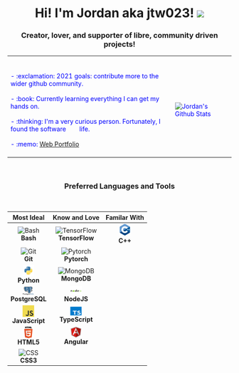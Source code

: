 <h1 align="center"> Hi! I'm Jordan aka jtw023! <img src="https://media.giphy.com/media/hvRJCLFzcasrR4ia7z/giphy.gif" width="25px"> </h2>

<h3 align="center"> Creator, lover, and supporter of libre, community driven projects! </h3>
<table style="color:blue">
  <tr>
    <td> <br /><br />- :exclamation: 2021 goals: contribute more to the wider github community. <br /> <br />
    - :book: Currently learning everything I can get my hands on. <br /> <br />
    - :thinking: I'm a very curious person. Fortunately, I found the software &nbsp;&nbsp;&nbsp;&nbsp;&nbsp;&nbsp;&nbsp;life.<br /> <br />
    - :memo: <a href="https://web-portfolio-8390e.web.app/">Web Portfolio</a> <br /> <br />
    </td>
    <td> <br /><img width="453px" alt="Jordan's Github Stats" src="https://github-readme-stats.vercel.app/api?username=jtw023&show_icons=true&hide_border=true&bg_color=0D1117&text_color=8B949E" /> </td>
  </tr>
</table>

<br />
<h3 align="center"> Preferred Languages and Tools </h3>

<br />
<table align=center>
   <thead>
      <tr>
         <th>Most Ideal</th>
         <th>Know and Love</th>
         <th>Familar With</th>
      </tr>
   </thead>
   <tbody>
      <tr align="center">
         <td><img alt="Bash" width="26px" src="https://img.icons8.com/plasticine/100/000000/bash.png" /><br><b>Bash</b></td>
         <td><img alt="TensorFlow" width="26px" src="https://img.icons8.com/color/48/000000/tensorflow.png" width="20" height="20" /><br><b>TensorFlow</b></td>
         <td><img alt="C++" width="26px" src="https://raw.githubusercontent.com/github/explore/80688e429a7d4ef2fca1e82350fe8e3517d3494d/topics/cpp/cpp.png" /><br><b>C++</b></td>
      </tr>
      <tr align="center">
         <td><img align="center" alt="Git" width="26px" src="https://github.com/zumrudu-anka/zumrudu-anka/blob/master/images/git-original.svg" width="20" height="20" /><br><b>Git</b></td>
         <td><img align="center" alt="Pytorch" width="26px" src="https://raw.githubusercontent.com/rahul-jha98/github_readme_icons/main/language_and_tools/square/pytorch/pytorch.svg" width="20" height="20" /><br><b>Pytorch</b></td>
         <td></td>
      </tr>
      <tr align="center">
        <td><img align="center" alt="Python" width="26px" src="https://raw.githubusercontent.com/github/explore/80688e429a7d4ef2fca1e82350fe8e3517d3494d/topics/python/python.png" /><br><b>Python</b></td>
        <td><img align="center" alt="MongoDB" width="26px" src="https://img.icons8.com/color/48/000000/mongodb.png" width="20" height="20" /><br><b>MongoDB</b></td>
        <td></td>
      </tr>
      <tr align="center">
        <td><img align="center" alt="PostgreSQL" width="26px" src="https://raw.githubusercontent.com/devicons/devicon/master/icons/postgresql/postgresql-original-wordmark.svg" alt="postgresql" width="20" height="20" /><br><b>PostgreSQL</b></td>
        <td><img align="center" alt="NodeJS" width="26px" src="https://raw.githubusercontent.com/devicons/devicon/master/icons/nodejs/nodejs-original-wordmark.svg" width="20" height="20" /><br><b>NodeJS</b></td>
        <td></td>
      </tr>
      <tr align="center">
        <td><img align="center" alt="JavaScript" width="26px" src="https://raw.githubusercontent.com/github/explore/80688e429a7d4ef2fca1e82350fe8e3517d3494d/topics/javascript/javascript.png" /><br><b>JavaScript</b></td>
        <td><img align="center" alt="TypeScript" width="26px" src="https://raw.githubusercontent.com/devicons/devicon/master/icons/typescript/typescript-original.svg" width="20" height="20" /><br><b>TypeScript</b></td>
        <td></td>
      </tr>
      <tr align="center">
        <td><img align="center" alt="HTML5" width="26px" src="https://raw.githubusercontent.com/github/explore/80688e429a7d4ef2fca1e82350fe8e3517d3494d/topics/html/html.png" /><br><b>HTML5</b></td>
        <td><img align="center" alt="Angular" width="26px" src="https://raw.githubusercontent.com/devicons/devicon/master/icons/angularjs/angularjs-original.svg" alt="angular-js" width="25" height="25" /><br><b>Angular</b></td>
        <td></td>
      </tr>
      <tr align="center">
        <td><img align="center" alt="CSS" width="26px" src="https://img.icons8.com/color/48/000000/css3.png" width="20" height="20" /><br><b>CSS3</b></td>
        <td></td>
        <td></td>
      </tr>
   </tbody>
</table>
<!-- ### Latest Blog Posts: -->

<!-- BLOG-POST-LIST:START -->
<!-- BLOG-POST-LIST:END -->

<!-- TODO: Set up blog posts! -->
<!-- [more blog posts...](link to posts) -->

<!-- Link Variables -->
[medium]: https://medium.com/
[website]: https://web-portfolio-8390e.web.app/
